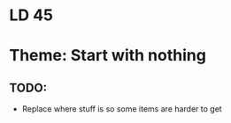 # LD 45

# Theme: Start with nothing

## TODO:

* Replace where stuff is so some items are harder to get